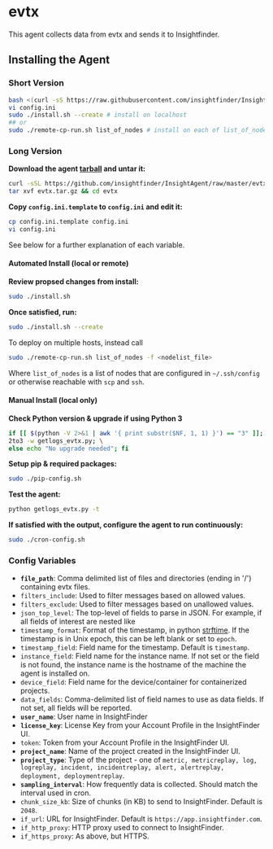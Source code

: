# evtx
This agent collects data from evtx and sends it to Insightfinder.
## Installing the Agent

### Short Version
```bash
bash <(curl -sS https://raw.githubusercontent.com/insightfinder/InsightAgent/master/utils/fetch-agent.sh) evtx && cd evtx
vi config.ini
sudo ./install.sh --create # install on localhost
## or 
sudo ./remote-cp-run.sh list_of_nodes # install on each of list_of_nodes
```

### Long Version
**Download the agent [tarball](https://github.com/insightfinder/InsightAgent/raw/master/evtx/evtx.tar.gz) and untar it:**
```bash
curl -sSL https://github.com/insightfinder/InsightAgent/raw/master/evtx/evtx.tar.gz -o evtx.tar.gz
tar xvf evtx.tar.gz && cd evtx
```

**Copy `config.ini.template` to `config.ini` and edit it:**
```bash
cp config.ini.template config.ini
vi config.ini
```
See below for a further explanation of each variable.

#### Automated Install (local or remote)
**Review propsed changes from install:**
```bash
sudo ./install.sh
```

**Once satisfied, run:**
```bash
sudo ./install.sh --create
```

To deploy on multiple hosts, instead call 
```bash
sudo ./remote-cp-run.sh list_of_nodes -f <nodelist_file>
```
Where `list_of_nodes` is a list of nodes that are configured in `~/.ssh/config` or otherwise reachable with `scp` and `ssh`.

#### Manual Install (local only)
**Check Python version & upgrade if using Python 3**
```bash
if [[ $(python -V 2>&1 | awk '{ print substr($NF, 1, 1) }') == "3" ]]; then \
2to3 -w getlogs_evtx.py; \
else echo "No upgrade needed"; fi
```

**Setup pip & required packages:**
```bash
sudo ./pip-config.sh
```

**Test the agent:**
```bash
python getlogs_evtx.py -t
```

**If satisfied with the output, configure the agent to run continuously:**
```bash
sudo ./cron-config.sh
```

### Config Variables
* **`file_path`**: Comma delimited list of files and directories (ending in '/') containing evtx files.
* `filters_include`: Used to filter messages based on allowed values.
* `filters_exclude`: Used to filter messages based on unallowed values.
* `json_top_level`: The top-level of fields to parse in JSON. For example, if all fields of interest are nested like 
* `timestamp_format`: Format of the timestamp, in python [strftime](http://strftime.org/). If the timestamp is in Unix epoch, this can be left blank or set to `epoch`.
* `timestamp_field`: Field name for the timestamp. Default is `timestamp`.
* `instance_field`: Field name for the instance name. If not set or the field is not found, the instance name is the hostname of the machine the agent is installed on. 
* `device_field`: Field name for the device/container for containerized projects.
* `data_fields`: Comma-delimited list of field names to use as data fields. If not set, all fields will be reported.
* **`user_name`**: User name in InsightFinder
* **`license_key`**: License Key from your Account Profile in the InsightFinder UI. 
* `token`: Token from your Account Profile in the InsightFinder UI. 
* **`project_name`**: Name of the project created in the InsightFinder UI. 
* **`project_type`**: Type of the project - one of `metric, metricreplay, log, logreplay, incident, incidentreplay, alert, alertreplay, deployment, deploymentreplay`.
* **`sampling_interval`**: How frequently data is collected. Should match the interval used in cron.
* `chunk_size_kb`: Size of chunks (in KB) to send to InsightFinder. Default is `2048`.
* `if_url`: URL for InsightFinder. Default is `https://app.insightfinder.com`.
* `if_http_proxy`: HTTP proxy used to connect to InsightFinder.
* `if_https_proxy`: As above, but HTTPS.
